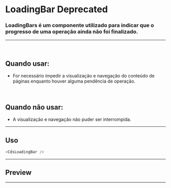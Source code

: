 # LoadingBar <Badge type="danger">Deprecated</Badge>

### LoadingBars é um componente utilizado para indicar que o progresso de uma operação ainda não foi finalizado.
---
<br>

## Quando usar:
- For necessário impedir a visualização e navegação do conteúdo de páginas enquanto houver alguma pendência de operação.

<br>

## Quando não usar:
- A visualização e navegação não puder ser interrompida.

---

## Uso

```js
<CdsLoadingBar />
```

---

## Preview

<PreviewBuilder
	:args
	component="CdsLoadingBar"
	static
/>

---

<script setup>
import { ref } from 'vue';
import CdsLoadingBar from '@/components/LoadingBar.vue';

const args = ref({});
</script>
